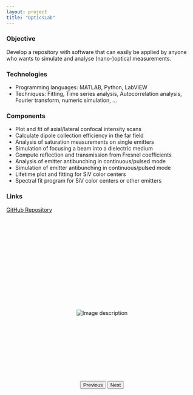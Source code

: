 ```yaml
---
layout: project
title: "OpticsLab"
---
```


<div class="container">
  <div class="content-section">
    <div class="content-text">
      <h3>Objective</h3>
      Develop a repository with software that can easily be applied by anyone who wants to simulate and analyse (nano-)optical measurements.
      <h3>Technologies</h3>
      <ul class="technologies">
        <li>Programming languages: MATLAB, Python, LabVIEW </li>
        <li>Techniques: Fitting, Time series analysis, Autocorrelation analysis, Fourier transform, numeric simulation, ... </li>
      </ul>
      <h3>Components</h3>
      <ul>
      	<li>Plot and fit of axial/lateral confocal intensity scans</li>
      	<li>Calculate dipole collection efficiency in the far field</li>
      	<li>Analysis of saturation measurements on single emitters</li>
      	<li>Simulation of focusing a beam into a dielectric medium</li>
      	<li>Compute reflection and transmission from Fresnel coefficients</li>
      	<li>Analysis of emitter antibunching in continuous/pulsed mode</li>
      	<li>Simulation of emitter antibunching in continuous/pulsed mode</li>
      	<li>Lifetime plot and fitting for SiV color centers </li>
      	<li>Spectral fit program for SiV color centers or other emitters</li>
      </ul>
      <h3>Links</h3>
      	<p><a href="https://github.com/Lukas2357/opticslab" target="_blank">GitHub Repository</a></p>
      </div>
    <div class="content-images">
    	<div class="image-gallery" style="position: relative; width: 80%; margin: 0 auto;">
  			<div class="image-container" style="display: flex; align-items: center; justify-content: center; height: 500px; overflow: hidden;">
			  <img src="{{ site.baseurl }}/assets/images/{{ page.title }}/image1.png" alt="Image description">
			  <img src="{{ site.baseurl }}/assets/images/{{ page.title }}/image2.png" alt="Image description" style="display: none;">
			  <img src="{{ site.baseurl }}/assets/images/{{ page.title }}/image3.png" alt="Image description" style="display: none;">
			  <img src="{{ site.baseurl }}/assets/images/{{ page.title }}/image4.png" alt="Image description" style="display: none;">
			  <img src="{{ site.baseurl }}/assets/images/{{ page.title }}/image5.png" alt="Image description" style="display: none;">
			  <img src="{{ site.baseurl }}/assets/images/{{ page.title }}/image6.png" alt="Image description" style="display: none;">
			</div>
		  <!-- Add more images as needed -->
		  <div class="gallery-controls" style="position: absolute; bottom: 50; left: 50%; transform: translateX(-50%);">
		    <button id="prev-image">Previous</button>
		    <button id="next-image">Next</button>
		  </div>
		</div>
    </div>
  </div>

<script src="{{ '/assets/js/gallery.js' | relative_url }}"></script>

</div>
